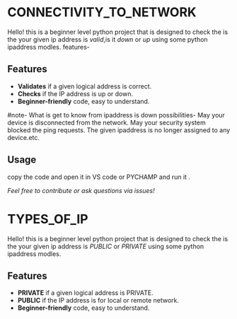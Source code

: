 # CONNECTIVITY_TO_NETWORK
Hello! this is a beginner level python project that is designed to check the is the your given ip address is *valid*,is it *down* or *up* using some python ipaddress modles.
features-
  ## Features
- **Validates** if a given logical address is correct.
- **Checks** if the IP address is up or down.
- **Beginner-friendly** code, easy to understand.

#note-
  What is get to know from ipaddress is down
  possibilities-
      May your device is disconnected from the network.
      May your security system blocked the ping requests.
      The given ipaddress is no longer assigned to any device.etc.
## Usage
copy the code and open it in VS code or PYCHAMP and run it .

*Feel free to contribute or ask questions via issues!*
# TYPES_OF_IP
Hello! this is a beginner level python project that is designed to check the is the your given ip address is *PUBLIC* or *PRIVATE* using some python ipaddress modles.
## Features
- **PRIVATE** if a given logical address is PRIVATE.
- **PUBLIC** if the IP address is for local or remote network.
- **Beginner-friendly** code, easy to understand.
